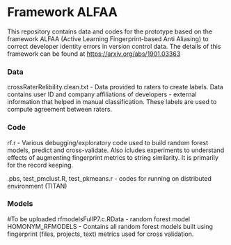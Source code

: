 
# Framework ALFAA

This repository contains data and codes for the prototype based on the framework ALFAA (Active Learning Fingerprint-based Anti Aliasing) to correct developer identity errors in version control data. The details of this framework can be found at https://arxiv.org/abs/1901.03363

### Data
crossRaterRelibility.clean.txt - Data provided to raters to create labels. Data contains user ID and company affiliations of developers - external information that helped in manual classification. These labels are used to compute agreement between raters.

### Code  


rf.r - Various debugging/exploratory code used to build random forest models, predict and 
       cross-validate. Also icludes experiments to understand effects of augmenting fingerprint 
       metrics to string similarity. It is primarily for the record keeping.

.pbs, test_pmclust.R, test_pkmeans.r - codes for running on distributed environment (TITAN)

### Models

#To be uploaded
rfmodelsFullP7.c.RData - random forest model 
HOMONYM_RFMODELS - Contains all random forest models built using fingerprint (files, projects, text) metrics used for cross validation.
 


